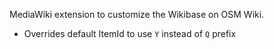 MediaWiki extension to customize the Wikibase on OSM Wiki.

-  Overrides default ItemId to use `Y` instead of `Q` prefix
